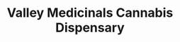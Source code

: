 ---
title: "Valley Medicinals Cannabis Dispensary"
url: /edinburg/valley-medicinals-cannabis-dispensary/
shop: cannabis
---